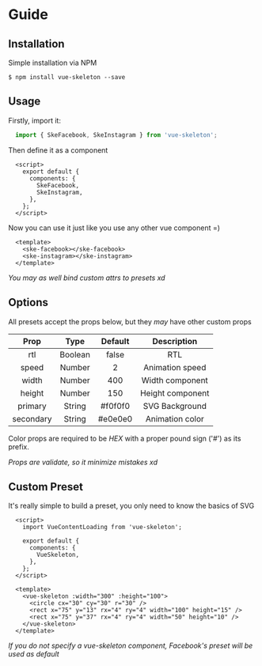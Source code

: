 # Guide

## Installation

Simple installation via NPM

``$ npm install vue-skeleton --save``

## Usage

Firstly, import it:

```javascript
  import { SkeFacebook, SkeInstagram } from 'vue-skeleton';
```

Then define it as a component

```vue
  <script>
    export default {
      components: {
        SkeFacebook,
        SkeInstagram,
      },
    };
  </script>
```

Now you can use it just like you use any other vue component =)

```vue
  <template>
    <ske-facebook></ske-facebook>
    <ske-instagram></ske-instagram>
  </template>
```

*You may as well bind custom attrs to presets xd*

## Options

All presets accept the props below, but they *may* have other custom props

| Prop      | Type    | Default | Description      |
|:---------:|:-------:|:-------:|:----------------:|
| rtl       | Boolean | false   | RTL              |
| speed     | Number  | 2       | Animation speed  |
| width     | Number  | 400     | Width component  |
| height    | Number  | 150     | Height component |
| primary   | String  | #f0f0f0 | SVG Background   |
| secondary | String  | #e0e0e0 | Animation color  |

Color props are required to be *HEX* with a proper pound sign ('#') as its prefix.

*Props are validate, so it minimize mistakes xd*

## Custom Preset

It's really simple to build a preset, you only need to know the basics of SVG

```vue
  <script>
    import VueContentLoading from 'vue-skeleton';

    export default {
      components: {
        VueSkeleton,
      },
    };
  </script>

  <template>
    <vue-skeleton :width="300" :height="100">
      <circle cx="30" cy="30" r="30" />
      <rect x="75" y="13" rx="4" ry="4" width="100" height="15" />
      <rect x="75" y="37" rx="4" ry="4" width="50" height="10" />
    </vue-skeleton>
  </template>
```

*If you do not specify a vue-skeleton component, Facebook's preset will be used as default*
